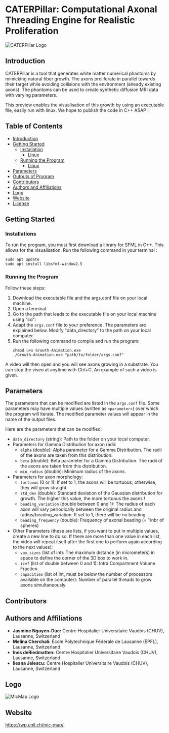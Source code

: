 # CATERPillar: Computational Axonal Threading Engine for Realistic Proliferation

![CATERPillar Logo](https://github.com/jazz031195/CATERPillar/blob/updated/caterpillar.jpg)

## Introduction
CATERPillar is a tool that generates white matter numerical phantoms by mimicking natural fiber growth. The axons proliferate in parallel towards their target while avoiding collisions with the environment (already existing axons). The phantoms can be used to create synthetic diffusion MRI data with varying parameters.

This preview enables the visualisation of this growth by using an executable file, easily run with linux. We hope to publish the code in C++ ASAP ! 

## Table of Contents
- [Introduction](#introduction)
- [Getting Started](#getting-started)
  - [Installation](#installation)
    - [Linux](#linux)
  - [Running the Program](#running-the-program)
    - [Linux](#linux-1)
- [Parameters](#parameters)
- [Outputs of Program](#outputs-of-program)
- [Contributors](#contributors)
- [Authors and Affiliations](#authors-and-affiliations)
- [Logo](#logo)
- [Website](#website)
- [License](#license)

## Getting Started

### Installations
To run the program, you must first download a library for SFML in C++. This allows for the visualisation. Run the following command in your terminal : 
  ```shell
  sudo apt update
  sudo apt install libsfml-window2.5
  ```

### Running the Program

Follow these steps:
1. Download the executable file and the args.conf file on your local machine.
2. Open a terminal.
3. Go to the path that leads to the executable file on your local machine using "cd":
4. Adapt the `args.conf` file to your preference. The parameters are explained below. Modify "data_directory" to the path on your local computer.
6. Run the following command to compile and run the program:
   ```shell
   chmod u+x Growth-Animation.exe
   ./Growth-Animation.exe "path/to/folder/args.conf"
   ```
A video will then open and you will see axons growing in a substrate. You can stop the viseo at anytime with Ctrl+C. An example of such a video is given.
   
## Parameters
The parameters that can be modified are listed in the `args.conf` file. Some parameters may have multiple values (written as `<parameter>`) over which the program will iterate. The modified parameter values will appear in the name of the output files.

Here are the parameters that can be modified:
- `data_directory` (string): Path to the folder on your local computer.
- Parameters for Gamma Distribution for axon radii:
  - `alpha` (double): Alpha parameter for a Gamma Distribution. The radii of the axons are taken from this distribution.
  - `beta` (double): Beta parameter for a Gamma Distribution. The radii of the axons are taken from this distribution.
  - `min_radius` (double): Minimum radius of the axons.
- Parameters for axon morphology:
  - `tortuous` (0 or 1): If set to 1, the axons will be tortuous; otherwise, they will grow straight.
  - `std_dev` (double): Standard deviation of the Gaussian distribution for growth. The higher this value, the more tortuous the axons ! 
  - `beading_variation` (double between 0 and 1): The radius of each axon will vary periodically between the original radius and radius/beading_variation. If set to 1, there will be no beading.
  - `beading_frequency` (double): Frequency of axonal beading (= 1/nbr of spheres)
- Other Parameters (these are lists, if you want to put in multiple values, create a new line to do so. If there are more than one value in each list, the video will repeat itself after the first one to perform again according to the next values):
  - `vox_sizes` (list of int): The maximum distance (in micrometers) in space to define the corner of the 3D box to work in.
  - `icvf` (list of double between 0 and 1): Intra Compartment Volume Fraction.
  - `capacities` (list of int, must be below the number of processors available on the computer): Number of parallel threads to grow axons simultaneously.

## Contributors

## Authors and Affiliations

- **Jasmine Nguyen-Duc:** Centre Hospitalier Universitaire Vaudois (CHUV), Lausanne, Switzerland
- **Melina Cherchali:** École Polytechnique Fédérale de Lausanne (EPFL), Lausanne, Switzerland
- **Ines deRiedmatten:** Centre Hospitalier Universitaire Vaudois (CHUV), Lausanne, Switzerland
- **Ileana Jelescu:** Centre Hospitalier Universitaire Vaudois (CHUV), Lausanne, Switzerland

## Logo

![MIcMap Logo](https://wp.unil.ch/mic-map/files/2022/01/cropped-2-MicrostructureMappingLab-01.png)

## Website 

https://wp.unil.ch/mic-map/

